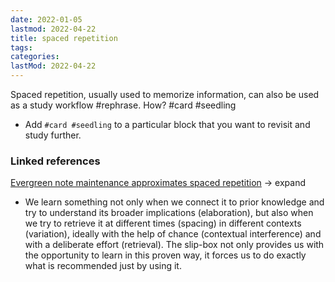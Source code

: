 ```yaml
---
date: 2022-01-05
lastmod: 2022-04-22
title: spaced repetition
tags:
categories:
lastMod: 2022-04-22
---
```

Spaced repetition, usually used to memorize information, can also be used as a study workflow #rephrase. How? #card #seedling
+ Add `#card #seedling` to a particular block that you want to revisit and study further.

### Linked references
[Evergreen note maintenance approximates spaced repetition](https://notes.andymatuschak.org/z6yfTwYekzvBkVjeH7WBUrSAJhyGTMYDAyYW7) -> expand
+ We learn something not only when we connect it to prior knowledge and try to understand its broader implications (elaboration), but also when we try to retrieve it at different times (spacing) in different contexts (variation), ideally with the help of chance (contextual interference) and with a deliberate effort (retrieval). The slip-box not only provides us with the opportunity to learn in this proven way, it forces us to do exactly what is recommended just by using it.